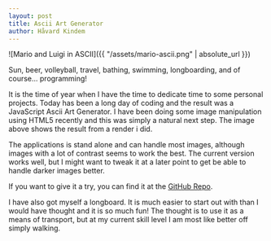 ```yaml
---
layout: post
title: Ascii Art Generator
author: Håvard Kindem
---
```

![Mario and Luigi in ASCII]({{ "/assets/mario-ascii.png" | absolute_url }})

Sun, beer, volleyball, travel, bathing, swimming, longboarding, and of course... programming!

It is the time of year when I have the time to dedicate time to some personal projects. Today has been a long day of coding and the result was a JavaScript Ascii Art Generator. I have been doing some image manipulation using HTML5 recently and this was simply a natural next step. The image above shows the result from a render i did.

The applications is stand alone and can handle most images, although images with a lot of contrast seems to work the best. The current version works well, but I might want to tweak it at a later point to get be able to handle darker images better.

If you want to give it a try, you can find it at the <a href="https://github.com/Nexcius/AsciiArtGenerator" target="_blank">GitHub Repo</a>.

I have also got myself a longboard. It is much easier to start out with than I would have thought and it is so much fun! The thought is to use it as a means of transport, but at my current skill level I am most like better off simply walking.
